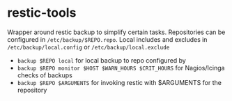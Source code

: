 # restic-tools
Wrapper around restic backup to simplify certain tasks. 
Repositories can be configured in `/etc/backup/$REPO.repo`. 
Local includes and excludes in `/etc/backup/local.config` or `/etc/backup/local.exclude`

* `backup $REPO local` for local backup to repo configured by 
* `backup $REPO monitor $HOST $WARN_HOURS $CRIT_HOURS` for Nagios/Icinga checks of backups
* `backup $REPO $ARGUMENTS` for invoking restic with $ARGUMENTS for the repository
